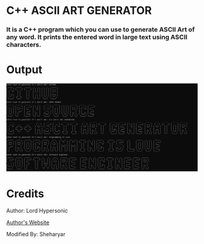 # C++ ASCII ART GENERATOR

### It is a C++ program which you can use to generate ASCII Art of any word. It prints the entered word in large text using ASCII characters.

# Output

![Output](/output.png)

# Credits

Author: Lord Hypersonic

[Author's Website](www.lordhypersonic.blogspot.com)

Modified By: Sheharyar
